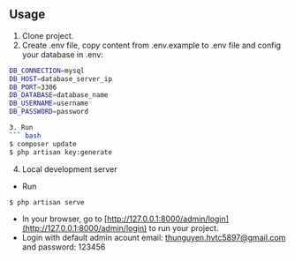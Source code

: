 ## Usage

1. Clone project.
2. Create .env file, copy content from .env.example to .env file and config your database in .env:
``` bash
DB_CONNECTION=mysql
DB_HOST=database_server_ip
DB_PORT=3306
DB_DATABASE=database_name
DB_USERNAME=username
DB_PASSWORD=password

3. Run
``` bash
$ composer update
$ php artisan key:generate
```
4. Local development server
- Run
``` bash
$ php artisan serve
```
- In your browser, go to [http://127.0.0.1:8000/admin/login](http://127.0.0.1:8000/admin/login) to run your project.
- Login with default admin acount email: thunguyen.hvtc5897@gmail.com and password: 123456